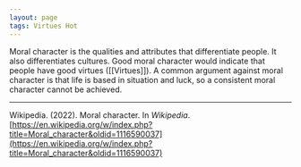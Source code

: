 ```yaml
---
layout: page
tags: Virtues Hot
---
```


Moral character is the qualities and attributes that differentiate people. It also differentiates cultures. Good moral character would indicate that people have good virtues ([[Virtues]]). A common argument against moral character is that life is based in situation and luck, so a consistent moral character cannot be achieved.

---

Wikipedia. (2022). Moral character. In _Wikipedia_. [https://en.wikipedia.org/w/index.php?title=Moral_character&oldid=1116590037](https://en.wikipedia.org/w/index.php?title=Moral_character&oldid=1116590037)